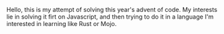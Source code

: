 Hello, this is my attempt of solving this year's advent of code.
My interests lie in solving it firt on Javascript, and then trying to do it in a language I'm interested in learning like Rust or Mojo.
